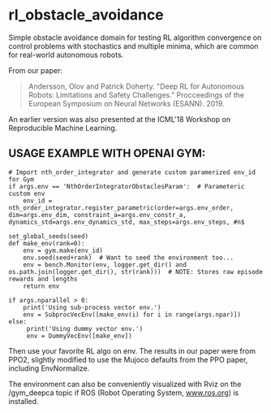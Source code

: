 # rl_obstacle_avoidance
Simple obstacle avoidance domain for testing RL algorithm convergence on control problems with stochastics and multiple minima, which are common for real-world autonomous robots.  

From our paper:
> Andersson, Olov and Patrick Doherty. "Deep RL for Autonomous Robots: Limitations and Safety Challenges." Procceedings of the European Symposium on Neural Networks (ESANN). 2019.

An earlier version was also presented at the ICML'18 Workshop on Reproducible Machine Learning.

## USAGE EXAMPLE WITH OPENAI GYM: ##

    # Import nth_order_integrator and generate custom paramerized env_id for Gym
    if args.env == 'NthOrderIntegratorObstaclesParam':  # Parameteric custom env
        env_id = nth_order_integrator.register_parametric(order=args.env_order, dim=args.env_dim, constraint_a=args.env_constr_a, dynamics_std=args.env_dynamics_std, max_steps=args.env_steps, #n$

    set_global_seeds(seed)
    def make_env(rank=0):
        env = gym.make(env_id) 
        env.seed(seed+rank)  # Want to seed the environment too...
        env = bench.Monitor(env, logger.get_dir() and os.path.join(logger.get_dir(), str(rank)))  # NOTE: Stores raw episode rewards and lengths
        return env

    if args.nparallel > 0:
        print('Using sub-process vector env.')
        env = SubprocVecEnv([make_env(i) for i in range(args.npar)])
    else:
         print('Using dummy vector env.')
         env = DummyVecEnv([make_env])    

 Then use your favorite RL algo on env. The results in our paper were from PPO2, slightly modified to use the Mujoco defaults from the PPO paper, including EnvNormalize.
 
 The environment can also be conveniently visualized with Rviz on the /gym_deepca topic if ROS (Robot Operating System, www.ros.org) is installed.

